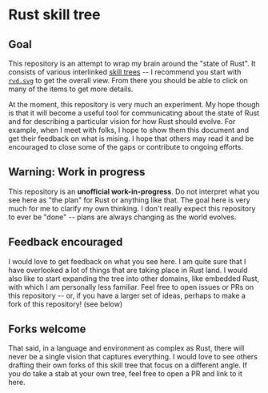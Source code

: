 # Rust skill tree

## Goal

This repository is an attempt to wrap my brain around the "state of Rust". It consists of various interlinked [skill trees] -- I recommend you start with [`rvd.svg`] to get the overall view. From there you should be able to click on many of the items to get more details.

[skill trees]: https://github.com/nikomatsakis/skill-tree
[`rvd.svg`]: ./rvd.svg

At the moment, this repository is very much an experiment. My hope though is that it will become a useful tool for communicating about the state of Rust and for describing a particular vision for how Rust should evolve. For example, when I meet with folks, I hope to show them this document and get their feedback on what is mising. I hope that others may read it and be encouraged to close some of the gaps or contribute to ongoing efforts.

## Warning: Work in progress

This repository is an **unofficial work-in-progress**. Do not interpret what you see here as "the plan" for Rust or anything like that. The goal here is very much for me to clarify my own thinking. I don't really expect this repository to ever be "done" -- plans are always changing as the world evolves.

## Feedback encouraged

I would love to get feedback on what you see here. I am quite sure that I have overlooked a lot of things that are taking place in Rust land. I would also like to start expanding the tree into other domains, like embedded Rust, with which I am personally less familiar. Feel free to open issues or PRs on this repository -- or, if you have a larger set of ideas, perhaps to make a fork of this repository! (see below)

## Forks welcome

That said, in a language and environment as complex as Rust, there will never be a single vision that captures everything. I would love to see others drafting their own forks of this skill tree that focus on a different angle. If you do take a stab at your own tree, feel free to open a PR and link to it here.

